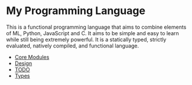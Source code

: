 # My Programming Language

This is a functional programming language that aims to combine elements of ML, Python, JavaScript and C.
It aims to be simple and easy to learn while still being extremely powerful.
It is a statically typed, strictly evaluated, natively compiled, and functional language.

- [Core Modules](/doc/core_modules.md)
- [Design](/doc/design.md)
- [TODO](/doc/TODO.md)
- [Types](/doc/types.md)
